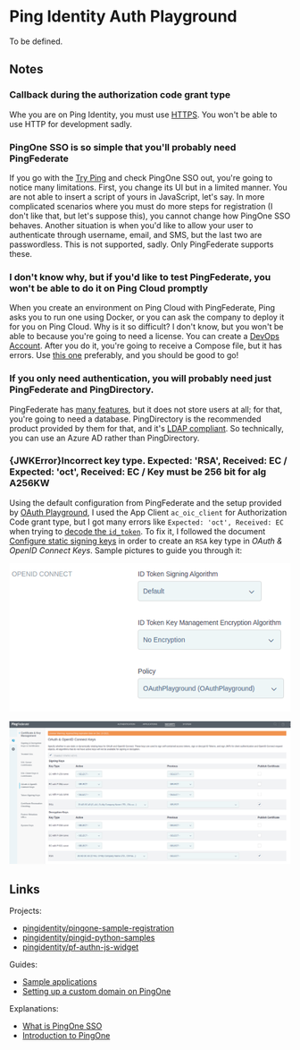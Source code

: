# Ping Identity Auth Playground

To be defined.

## Notes

### Callback during the authorization code grant type

Whe you are on Ping Identity, you must use [HTTPS](https://docs.pingidentity.com/bundle/developer/page/yhk1601508082481.html). You won't be able to use HTTP for development sadly.

### PingOne SSO is so simple that you'll probably need PingFederate

If you go with the [Try Ping](https://www.pingidentity.com/en/try-ping.html) and check PingOne SSO out, you're going to notice many limitations. First, you change its UI but in a limited manner. You are not able to insert a script of yours in JavaScript, let's say. In more complicated scenarios where you must do more steps for registration (I don't like that, but let's suppose this), you cannot change how PingOne SSO behaves. Another situation is when you'd like to allow your user to authenticate through username, email, and SMS, but the last two are passwordless. This is not supported, sadly. Only PingFederate supports these.

### I don't know why, but if you'd like to test PingFederate, you won't be able to do it on Ping Cloud promptly

When you create an environment on Ping Cloud with PingFederate, Ping asks you to run one using Docker, or you can ask the company to deploy it for you on Ping Cloud. Why is it so difficult? I don't know, but you won't be able to because you're going to need a license. You can create a [DevOps Account](https://devops.pingidentity.com/get-started/devopsRegistration/). After you do it, you're going to receive a Compose file, but it has errors. Use [this one](./docker-compose.yaml) preferably, and you should be good to go!

### If you only need authentication, you will probably need just PingFederate and PingDirectory.

PingFederate has [many features](https://www.pingidentity.com/en/resources/client-library/data-sheets/pingfederate-data-sheet.html), but it does not store users at all; for that, you're going to need a database. PingDirectory is the recommended product provided by them for that, and it's [LDAP compliant](https://www.pingidentity.com/en/resources/client-library/data-sheets/3196-pingdirectory-data-sheet.html). So technically, you can use an Azure AD rather than PingDirectory.

### {JWKError}Incorrect key type. Expected: 'RSA', Received: EC / Expected: 'oct', Received: EC / Key must be 256 bit for alg A256KW

Using the default configuration from PingFederate and the setup provided by [OAuth Playground](https://docs.pingidentity.com/bundle/pingfederate-103/page/lco1625223221631.html), I used the App Client `ac_oic_client` for Authorization Code grant type, but I got many errors like `Expected: 'oct', Received: EC` when trying to [decode the `id_token`](https://github.com/willianantunes/ping-identity-auth-playground/blob/b8caf4b7d9da5f651e286af6fb3dc4dacc4bd69e/ping_identity_auth_playground/apps/core/services/oidc_provider.py#L143-L145). To fix it, I followed the document [Configure static signing keys](https://docs.pingidentity.com/bundle/pingfederate-93/page/iak1564002985415.html) in order to create an `RSA` key type in _OAuth & OpenID Connect Keys_. Sample pictures to guide you through it:

![OIDC configuration made in App Client settings](docs/app-client-configs-1.png)

![OIDC Keys ettings](docs/security-oidc-keys-1.png)

## Links

Projects:

- [pingidentity/pingone-sample-registration](https://github.com/pingidentity/pingone-sample-registration)
- [pingidentity/pingid-python-samples](https://github.com/pingidentity/pingid-python-samples)
- [pingidentity/pf-authn-js-widget](https://github.com/pingidentity/pf-authn-js-widget)

Guides:

- [Sample applications](https://apidocs.pingidentity.com/pingone/devguide/v1/api/#sample-applications)
- [Setting up a custom domain on PingOne](https://docs.pingidentity.com/bundle/pingone/page/cxs1575407884833.html)

Explanations:

- [What is PingOne SSO](https://docs.pingidentity.com/bundle/pingone/page/gbj1632772285136.html)
- [Introduction to PingOne](https://docs.pingidentity.com/bundle/pingone/page/als1564020488261.html)
